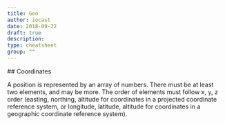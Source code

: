 ```yaml
---
title: Geo
author: iocast
date: 2018-09-22
draft: true
description:
type: cheatsheet
group: ""
---
```




## Coordinates

A position is represented by an array of numbers. There must be at least two elements, and may be more. The order of elements must follow x, y, z order (easting, northing, altitude for coordinates in a projected coordinate reference system, or longitude, latitude, altitude for coordinates in a geographic coordinate reference system).
